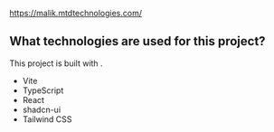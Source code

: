 https://malik.mtdtechnologies.com/

## What technologies are used for this project?

This project is built with .

- Vite
- TypeScript
- React
- shadcn-ui
- Tailwind CSS

